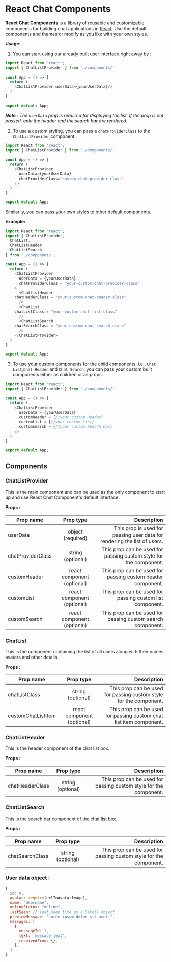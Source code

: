 React Chat Components
=====================

**React Chat Components** is a library of reusable and customizable components for building chat applications in [React](https://reactjs.org/). 
Use the default components and themes or modify as you like with your own styles.

**Usage:** 

1. You can start using our already built user interface right away by :

```javascript
import React from 'react';
import { ChatListProvider } from './components/'
		
const App = () => {
  return (
    <ChatListProvider userData={yourUserData}/>
  )
}
    
export default App; 
```

_**Note** : The ```userData``` prop is required for displaying the list. If the prop is not passed, only the header and the search bar are rendered._

2. To use a custom styling, you can pass a ```chatProviderClass``` to the ```ChatListProvider``` component.

```javascript 
import React from 'react';
import { ChatListProvider } from './components/'
		
const App = () => {
  return (
    <ChatListProvider 
      userData={yourUserData} 
      chatProviderClass="custom-chat-provider-class"
    />
  )
}

export default App;
```

Similarily, you can pass your own styles to other default components.

**Example:**

```javascript
import React from 'react';
import { ChatListProvider, 
  ChatList,  
  ChatListHeader, 
  ChatListSearch 
} from './components';
    
const App = () => {
  return (
    <ChatListProvider 
      userData = {yourUserData}
      chatProviderClass = "your-custom-chat-provider-class" 
    >
      <ChatListHeader 
	chatHeaderClass = "your-custom-chat-header-class"
      />
      <ChatList 
	chatListClass = "your-custom-chat-list-class"
      />
      <ChatListSearch 
	chatSearchClass = "your-custom-chat-search-class"
      />
    </ChatListProvider>
  )
}

export default App; 
```

3. To use your custom components for the child components, i.e., ```Chat List```,```Chat Header``` and ```Chat Search```, you can pass your custom built components either as children or as props.

```javascript 
import React from 'react';
import { ChatListProvider } from './components/'
		
const App = () => {
  return (
    <ChatListProvider 
      userData = {yourUserData} 
      customHeader = {//your custom Header}
      customList = {//your custom List}
      customsearch = {//your custom Seacrh bar}
    />
  )
}
    
export default App; 
```

## Components

### ChatListProvider
This is the main component and can be used as the only component to start up and use React Chat Component's default interface.

**Props :** 

| Prop name          | Prop type                     | Description                                                              |
|--------------------|:-----------------------------:|-------------------------------------------------------------------------:|
| userData           | object (required)             | This prop is used for passing user data for rendering the list of users. |
| chatProviderClass  | string (optional)             | This prop can be used for passing custom style for the component.        |
| customHeader       | react component (optional)    | This prop can be used for passing custom header component.               |
| customList         | react component (optional)    | This prop can be used for passing custom list component.                 |
| customSearch       | react component (optional)    | This prop can be used for passing custom search component.               |


### ChatList
This is the component containing the list of all users along with their names, avatars and other details.

**Props :** 

| Prop name            | Prop type                     | Description                                                        |
|----------------------|:-----------------------------:|-------------------------------------------------------------------:|
| chatListClass        | string (optional)             | This prop can be used for passing custom style for the component.  |
| customChatListItem   | react component (optional)    | This prop can be used for passing custom chat list item component. |


### ChatListHeader
This is the header component of the chat list box.

**Props :** 

| Prop name            | Prop type                     | Description                                                       |
|----------------------|:-----------------------------:|------------------------------------------------------------------:|
| chatHeaderClass      | string (optional)             | This prop can be used for passing custom style for the component. |


### ChatListSearch
This is the search bar component of the chat list box.

**Props :** 

| Prop name            | Prop type                     | Description                                                       
|----------------------|:-----------------------------:|-------------------------------------------------------------------:|
| chatSearchClass      | string (optional)             | This prop can be used for passing custom style for the component.  |

### User data object : 

```javascript
{
  id: 0,
  avatar: require(urlToAvatarImage),
  name: "Username",
  onlineStatus: "online",
  lastSeen: // last seen time as a Date() object ,
  previewMessage: "Lorem ipsum dolor sit amet.",
  messages: [
    {
      messageId: 1,
      text: 'message text',
      receivedFrom: {},
    },
  ]
}
```
